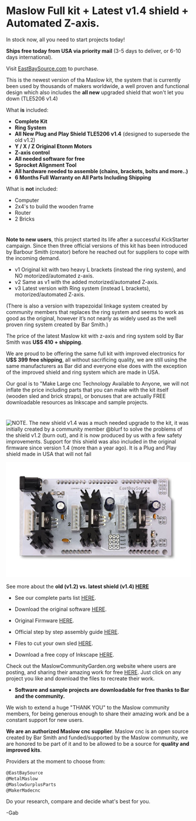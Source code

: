 # Maslow Full kit + Latest v1.4 shield + Automated Z-axis.

In stock now, all you need to start projects today!

**Ships free today from USA via priority mail** (3-5 days to deliver, or 6-10 days international).

Visit [EastBaySource.com](https://www.eastbaysource.com/collections/all) to purchase.

This is the newest version of tha Maslow kit, the system that is currently been used by thousands of makers worldwide, a well proven and functional design which also includes the **all new** upgraded shield that won't let you down (TLE5206 v1.4)



What **is** included:

- **Complete Kit**
- **Ring System**
- **All New Plug and Play Shield TLE5206 v1.4** (designed to supersede the old v1.2)
- **Y / X / Z Original Etonm Motors**
- **Z-axis control**
- **All needed software for free**
- **Sprocket Alignment Tool**
- **All hardware needed to assemble (chains, brackets, bolts and more..)**
- **6 Months Full Warranty on All Parts Including Shipping**

What is **not** included:

- Computer
- 2x4's to build the wooden frame
- Router
- 2 Bricks

#

**Note to new users**, this project started its life after a successful KickStarter campaign.
Since then three official versions of this kit has been introduced by Barbour Smith (creator) before he reached out for suppliers to cope with the incoming demand.

- v1 Original kit with two heavy L brackets (instead the ring system), and NO motorized/automated z-axis.
- v2 Same as v1 with the added motorized/automated Z-axis.
- v3 Latest version with Ring system (instead L brackets), motorized/automated Z-axis.

(There is also a version with trapezoidal linkage system created by community members that replaces the ring system and seems to work as good as the original, however it’s not nearly as widely used as the well proven ring system created by Bar Smith.)


The price of the latest Maslow kit with z-axis and ring system sold by Bar Smith was **U$S 410 + shipping**.

We are proud to be offering the same full kit with improved electronics for **U$S 399 free shipping**, all without sacrificing quality, we are still using the same manufacturers as Bar did and everyone else does with the exception of the improved shield and ring system which are made in USA. 

Our goal is to "Make Large cnc Technology Available to Anyone, we will not inflate the price including parts that you can make with the kit itself (wooden sled and brick straps), or bonuses that are actually FREE downloadable resources as Inkscape and sample projects.

#


![NOTE. The new shield v1.4 was a much needed upgrade to the kit, it was initially created by a community member @blurf to solve the problems of the shield v1.2 (burn out), and it is now produced by us with a few safety improvements. 
Support for this shield was also included in the original firmware since version 1.4 (more than a year ago). It is a Plug and Play shield made in USA that will not fail](https://raw.githubusercontent.com/MaslowCommunityGarden/Maslow-kits-for-sale-soon./master/note.gif)



![New shield v1.4](https://raw.githubusercontent.com/MaslowCommunityGarden/Maslow-kits-for-sale-soon./master/TLE_v14.jpg)


See more about the **old (v1.2) vs. latest shield (v1.4) [HERE](https://www.eastbaysource.com/blogs/product-info/product-detail)**


- See our complete parts list [HERE](https://www.eastbaysource.com/blogs/news/maslow-full-kit-parts-list).

- Download the original software [HERE](https://github.com/MaslowCNC/GroundControl/releases). 

- Original Firmware [HERE](https://github.com/MaslowCNC/Firmware/releases/).

- Official step by step assembly guide [HERE](https://www.maslowcnc.com/assemblyguide).

- Files to cut your own sled [HERE](https://github.com/MaslowCNC/Mechanics/tree/master/SVG%20Files).

- Download a free copy of Inkscape [HERE](https://inkscape.org/).

Check out the MaslowCommunityGarden.org website where users are posting, and sharing their amazing work for free [HERE](http://maslowcommunitygarden.org/index.html). Just click on any project you like and download the files to recreate their work.

- **Software and sample projects are downloadable for free thanks to Bar and the community.**

We wish to extend a huge "THANK YOU" to the Maslow community members, for being generous enough to share their amazing work and be a constant support for new users. 

**We are an authorized Maslow cnc supplier**. Maslow cnc is an open source created by Bar Smith and funded/supported by the Maslow community, we are honored to be part of it and to be allowed to be a source for **quality and improved kits**.

Providers at the moment to choose from:

    @EastBaySource
    @MetalMaslow
    @MaslowSurplusParts
    @MakerMadecnc

Do your research, compare and decide what's best for you.


-Gab
